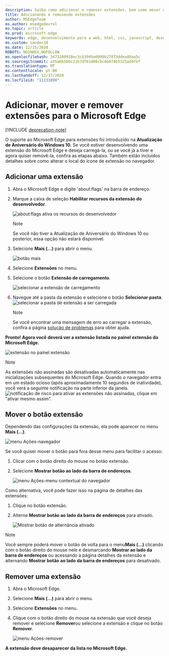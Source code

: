 ```yaml
---
description: Saiba como adicionar e remover extensões, bem como mover o botão da extensão ao lado da barra de endereços.
title: Adicionando e removendo extensões
author: MSEdgeTeam
ms.author: msedgedevrel
ms.topic: article
ms.prod: microsoft-edge
keywords: edge, desenvolvimento para a web, html, css, javascript, desenvolvedor, extensão
ms.custom: seodec18
ms.date: 12/15/2020
ROBOTS: NOINDEX,NOFOLLOW
ms.openlocfilehash: 3473108918ec3cb3945e0999b27873ddea40aa5c
ms.sourcegitcommit: a35a6b5bbc21b7df61d08cbc6b074b5325ad4fef
ms.translationtype: MT
ms.contentlocale: pt-BR
ms.lasthandoff: 12/17/2020
ms.locfileid: "11231898"
---
```

# Adicionar, mover e remover extensões para o Microsoft Edge  

[!INCLUDE [deprecation-note](../includes/deprecation-note.md)]  

O suporte ao Microsoft Edge para extensões foi introduzido na **Atualização de Aniversário do Windows 10**. Se você estiver desenvolvendo uma extensão do Microsoft Edge e deseja carregá-la, ou se você já a tiver e agora quiser removê-la, confira as etapas abaixo.
Também estão incluídos detalhes sobre como alterar o local do ícone de extensão no navegador.

## Adicionar uma extensão

1. Abra o Microsoft Edge e digite 'about:flags' na barra de endereço.

2. Marque a caixa de seleção **Habilitar recursos da extensão do desenvolvedor**.

   ![about:flags ativa os recursos do desenvolvedor](./../media/sideload-aboutflags.png)
   > [!NOTE]
   > Se você não tiver a Atualização de Aniversário do Windows 10 ou posterior, essa opção não estará disponível.

3. Selecione **Mais (...)** para abrir o menu.

   ![botão mais](./../media/morebutton.png)  

4. Selecione **Extensões** no menu.

5. Selecione o botão **Extensão de carregamento**.

   ![selecionar a extensão de carregamento](./../media/sideload-load-extension.png)

6. Navegue até a pasta da extensão e selecione o botão **Selecionar pasta**.
   ![selecionar a pasta de extensão a ser carregada](./../media/sideload-select-extension.png)
   > [!NOTE]
   > Se você encontrar uma mensagem de erro ao carregar a extensão, confira a página [solução de problemas](./../troubleshooting.md) para obter ajuda.


**Pronto! Agora você deverá ver a extensão listada no painel extensão do Microsoft Edge.**

![extensão no painel extensão](./../media/sideload-extension-installed.png)

> [!NOTE]
> As extensões não assinadas são desativadas automaticamente nas inicializações subsequentes do Microsoft Edge. Quando o navegador entra em um estado ocioso (após aproximadamente 10 segundos de inatividade), você verá a seguinte notificação na parte inferior da janela. ![notificação de risco](./../media/riskynotification.png) para ativar as extensões não assinadas, clique em "ativar mesmo assim".



## Mover o botão extensão
Dependendo das configurações da extensão, ela pode aparecer no menu **Mais (...)**.

   ![menu Ações-navegador](./../media/browseraction.png)  


Se você quiser mover o botão para fora desse menu para facilitar o acesso:

1. Clicar com o botão direito do mouse no botão extensão.

2. Selecione **Mostrar botão ao lado da barra de endereços**.

   ![menu Ações-menu contextual do navegador](./../media/browseraction_contextmenu.png)  

Como alternativa, você pode fazer isso na página de detalhes das extensões:

1. Clique no botão extensão.
2. Alterne **Mostrar botão ao lado da barra de endereços** para ativado.

   ![Mostrar botão de alternância ativado](./../media/show-button-toggle.png)

> [!NOTE]
> Você sempre poderá mover o botão de volta para o menu**Mais (...)** clicando com o botão direito do mouse nele e desmarcando **Mostrar ao lado da barra de endereços** ou acessando a página detalhes da extensão e alternando **Mostrar botão ao lado da barra de endereços** para desativado.


## Remover uma extensão

1. Abra o Microsoft Edge.

2. Selecione **Mais (...)** para abrir o menu.

3. Selecione **Extensões** no menu.

4. Clique com o botão direito do mouse na extensão que você deseja remover e selecione **Remover**ou selecione a extensão e clique no botão **Remover**.

   ![menu Ações-remover](./../media/remove.png)  

**A extensão deve desaparecer da lista no Microsoft Edge.**
